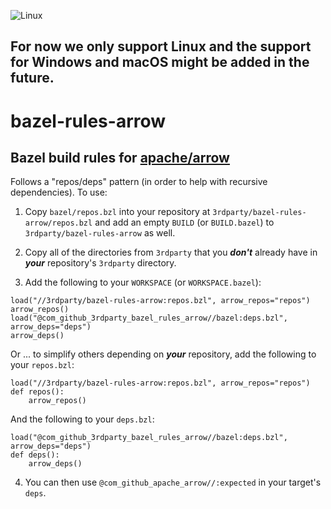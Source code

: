 ![Linux](https://img.shields.io/badge/Linux-FCC624?style=for-the-badge&logo=linux&logoColor=black)

## For now we only support Linux and the support for Windows and macOS might be added in the future.

# bazel-rules-arrow

## Bazel build rules for [apache/arrow](https://github.com/apache/arrow)

Follows a "repos/deps" pattern (in order to help with recursive dependencies). To use:

1. Copy `bazel/repos.bzl` into your repository at `3rdparty/bazel-rules-arrow/repos.bzl` and add an empty `BUILD` (or `BUILD.bazel`) to `3rdparty/bazel-rules-arrow` as well.

2. Copy all of the directories from `3rdparty` that you ***don't*** already have in ***your*** repository's `3rdparty` directory.

3. Add the following to your `WORKSPACE` (or `WORKSPACE.bazel`):

```bazel
load("//3rdparty/bazel-rules-arrow:repos.bzl", arrow_repos="repos")
arrow_repos()
load("@com_github_3rdparty_bazel_rules_arrow//bazel:deps.bzl", arrow_deps="deps")
arrow_deps()
```

Or ... to simplify others depending on ***your*** repository, add the following to your `repos.bzl`:

```bazel
load("//3rdparty/bazel-rules-arrow:repos.bzl", arrow_repos="repos")
def repos():
    arrow_repos()
```

And the following to your `deps.bzl`:

```bazel
load("@com_github_3rdparty_bazel_rules_arrow//bazel:deps.bzl", arrow_deps="deps")
def deps():
    arrow_deps()
```

4. You can then use `@com_github_apache_arrow//:expected` in your target's `deps`.
